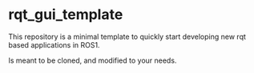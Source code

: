 # rqt_gui_template

This repository is a minimal template to quickly start developing new rqt based applications in ROS1.

Is meant to be cloned, and modified to your needs.
